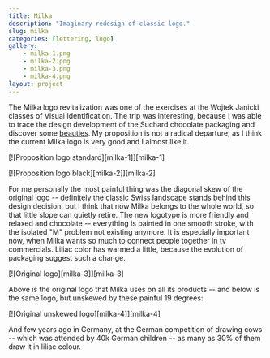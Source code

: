 ```yaml
---
title: Milka
description: "Imaginary redesign of classic logo."
slug: milka
categories: [lettering, logo]
gallery:
    - milka-1.png
    - milka-2.png
    - milka-3.png
    - milka-4.png
layout: project
---
```


The Milka logo revitalization was one of the exercises at the Wojtek Janicki classes of Visual Identification. The trip was interesting, because I was able to trace the design development of the Suchard chocolate packaging and discover some [beauties](http://www.chocolatewrappers.info/Svycarsko/Suchard/susumipoh.jpg). My proposition is not a radical departure, as I think the current Milka logo is very good and I almost like it.

[![Proposition logo standard][milka-1]][milka-1]

[![Proposition logo black][milka-2]][milka-2]

For me personally the most painful thing was the diagonal skew of the original logo -- definitely the classic Swiss landscape stands behind this design decision, but I think that now Milka belongs to the whole world, so that little slope can quietly retire. The new logotype is more friendly and relaxed and chocolate -- everything is painted in one smooth stroke, with the isolated "M" problem not existing anymore. It is especially important now, when Milka wants so much to connect people together in tv commercials. Liliac color has warmed a little, because the evolution of packaging suggest such a change.

[![Original logo][milka-3]][milka-3]

Above is the original logo that Milka uses on all its products -- and below is the same logo, but unskewed by these painful 19 degrees:

[![Original unskewed logo][milka-4]][milka-4]

And few years ago in Germany, at the German competition of drawing cows -- which was attended by 40k German children -- as many as 30% of them draw it in liliac colour.
